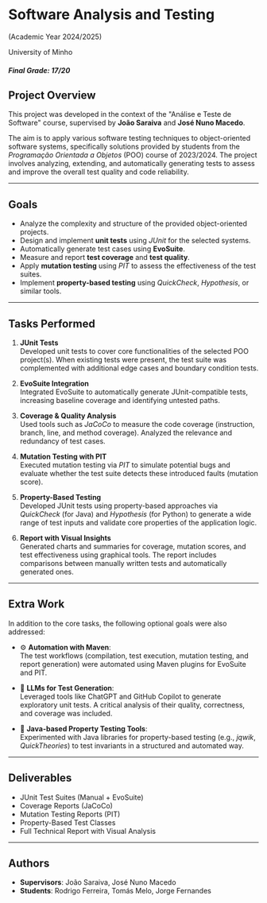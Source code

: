 # Software Analysis and Testing

(Academic Year 2024/2025)

University of Minho

##### Final Grade: 17/20 

## Project Overview

This project was developed in the context of the "Análise e Teste de Software" course, supervised by **João Saraiva** and **José Nuno Macedo**.

The aim is to apply various software testing techniques to object-oriented software systems, specifically solutions provided by students from the *Programação Orientada a Objetos* (POO) course of 2023/2024. The project involves analyzing, extending, and automatically generating tests to assess and improve the overall test quality and code reliability.

---

## Goals

- Analyze the complexity and structure of the provided object-oriented projects.
- Design and implement **unit tests** using *JUnit* for the selected systems.
- Automatically generate test cases using **EvoSuite**.
- Measure and report **test coverage** and **test quality**.
- Apply **mutation testing** using *PIT* to assess the effectiveness of the test suites.
- Implement **property-based testing** using *QuickCheck*, *Hypothesis*, or similar tools.

---

## Tasks Performed

1.  **JUnit Tests**  
   Developed unit tests to cover core functionalities of the selected POO project(s). When existing tests were present, the test suite was complemented with additional edge cases and boundary condition tests.

2.  **EvoSuite Integration**  
   Integrated EvoSuite to automatically generate JUnit-compatible tests, increasing baseline coverage and identifying untested paths.

3.  **Coverage & Quality Analysis**  
   Used tools such as *JaCoCo* to measure the code coverage (instruction, branch, line, and method coverage). Analyzed the relevance and redundancy of test cases.

4.  **Mutation Testing with PIT**  
   Executed mutation testing via *PIT* to simulate potential bugs and evaluate whether the test suite detects these introduced faults (mutation score).

5.  **Property-Based Testing**  
   Developed JUnit tests using property-based approaches via *QuickCheck* (for Java) and *Hypothesis* (for Python) to generate a wide range of test inputs and validate core properties of the application logic.

6.  **Report with Visual Insights**  
   Generated charts and summaries for coverage, mutation scores, and test effectiveness using graphical tools. The report includes comparisons between manually written tests and automatically generated ones.

---

## Extra Work

In addition to the core tasks, the following optional goals were also addressed:

- ⚙️ **Automation with Maven**:  
  The test workflows (compilation, test execution, mutation testing, and report generation) were automated using Maven plugins for EvoSuite and PIT.

- 🤖 **LLMs for Test Generation**:  
  Leveraged tools like ChatGPT and GitHub Copilot to generate exploratory unit tests. A critical analysis of their quality, correctness, and coverage was included.

- 🧪 **Java-based Property Testing Tools**:  
  Experimented with Java libraries for property-based testing (e.g., *jqwik*, *QuickTheories*) to test invariants in a structured and automated way.

---

## Deliverables

-  JUnit Test Suites (Manual + EvoSuite)
-  Coverage Reports (JaCoCo)
-  Mutation Testing Reports (PIT)
-  Property-Based Test Classes
-  Full Technical Report with Visual Analysis

---

## Authors

- **Supervisors**: João Saraiva, José Nuno Macedo  
- **Students**: Rodrigo Ferreira, Tomás Melo, Jorge Fernandes